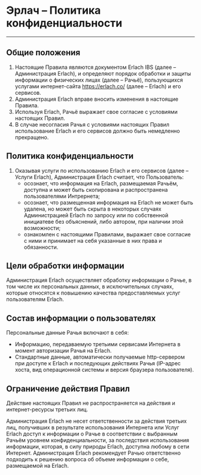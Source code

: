 # Эрлач – Политика конфиденциальности
----
## Общие положения
1. Настоящие Правила являются документом Erlach IBS (далее – Администрация Erlach), и определяют порядок обработки и защиты информации о физических лицах (далее – Рачьё), пользующихся услугами интернет-сайта https://erlach.co/ (далее – Erlach) и его сервисов.
2. Администрация Erlach вправе вносить изменения в настоящие Правила.
3. Используя Erlach, Рачьё выражает свое согласие с условиями настоящих Правил.
4. В случае несогласия Рачья с условиями настоящих Правил использование Erlach и его сервисов должно быть немедленно прекращено.

## Политика конфиденциальности
1. Оказывая услуги по использованию Erlach и его сервисов (далее – Услуги Erlach), Администрация Erlach считает, что Пользователь:
	- осознает, что информация на Erlach, размещаемая Рачьём, доступна и может быть скопирована и распространена пользователями Интрернета;
	- осознает, что размещенная информация на Erlach не может быть удалена, но может быть скрыта в некоторых случаях Администрацией Erlach по запросу или по собственной инициатеве без объяснений, либо автором, при наличии этой возможности;
	- ознакомлен с настоящими Правилами, выражает свое согласие с ними и принимает на себя указанные в них права и обязанности.

## Цели обработки информации
Администрация Erlach осуществляет обработку информации о Рачье, в том числе их персональных данных, в исключительных случаях, которые относятся к повышению качества предоставляемых услуг пользователям Erlach.

## Состав информации о пользователях
Персональные данные Рачья включают в себя:

* Информацию, передаваемую третьими сервисами Интернета в момент авторизации Рачья на Erlach.
* Cтандартные данные, автоматически получаемые http-сервером при доступе к Erlach и последующих действиях Рачья (IP-адрес хоста, вид операционной системы и версия браузера пользователя).

## Ограничение действия Правил
Действие настоящих Правил не распространяется на действия и интернет-ресурсы третьих лиц. 

Администрация Erlach не несет ответственности за действия третьих лиц, получивших в результате использования Интернета или Услуг Erlach доступ к информации о Рачье в соответствии с выбранным Рачьём уровнем конфиденциальности, за последствия использования информации, которая, в силу природы Erlach, доступна любому в сети Интернет. Администрация Erlach рекомендует Рачью ответственно подходить к решению вопроса об объеме информации о себе, размещаемой на Erlach. 